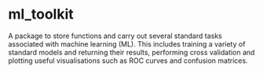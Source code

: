 # ml_toolkit
A package to store functions and carry out several standard tasks associated with machine learning (ML). This includes training a variety of standard models and returning their results, performing cross validation and plotting useful visualisations such as ROC curves and confusion matrices.
